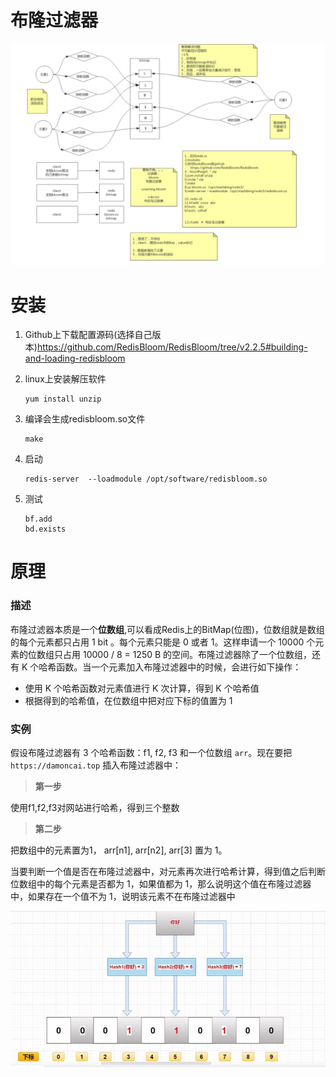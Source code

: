# 布隆过滤器

![](./images/6.jpg)

# 安装

1. Github上下载配置源码(选择自己版本)https://github.com/RedisBloom/RedisBloom/tree/v2.2.5#building-and-loading-redisbloom

2. linux上安装解压软件

   ```shell
   yum install unzip
   ```

3. 编译会生成redisbloom.so文件

   ```shell
   make
   ```

4. 启动

   ```shell
   redis-server  --loadmodule /opt/software/redisbloom.so
   ```

5. 测试

   ```
   bf.add
   bd.exists
   ```

# 原理

### 描述

布隆过滤器本质是一个**位数组**,可以看成Redis上的BitMap(位图)，位数组就是数组的每个元素都只占用 1 bit 。每个元素只能是 0 或者 1。这样申请一个 10000 个元素的位数组只占用 10000 / 8 = 1250 B 的空间。布隆过滤器除了一个位数组，还有 K 个哈希函数。当一个元素加入布隆过滤器中的时候，会进行如下操作：

- 使用 K 个哈希函数对元素值进行 K 次计算，得到 K 个哈希值
- 根据得到的哈希值，在位数组中把对应下标的值置为 1

### 实例

假设布隆过滤器有 3 个哈希函数：f1, f2, f3 和一个位数组 `arr`。现在要把 `https://damoncai.top` 插入布隆过滤器中：

> **第一步**

使用f1,f2,f3对网站进行哈希，得到三个整数

> **第二步**

把数组中的元素置为1， arr[n1], arr[n2], arr[3] 置为 1。

当要判断一个值是否在布隆过滤器中，对元素再次进行哈希计算，得到值之后判断位数组中的每个元素是否都为 1，如果值都为 1，那么说明这个值在布隆过滤器中，如果存在一个值不为 1，说明该元素不在布隆过滤器中

![](./images/7.jpg)